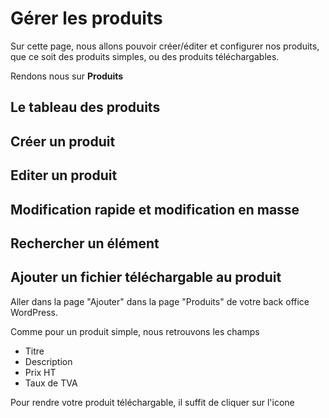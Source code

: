 # Gérer les produits

Sur cette page, nous allons pouvoir créer/éditer et configurer nos produits, que ce soit des produits simples, ou des produits téléchargables.

Rendons nous sur **Produits**

## Le tableau des produits

## Créer un produit

## Editer un produit

## Modification rapide et modification en masse

## Rechercher un élément

## Ajouter un fichier téléchargable au produit

Aller dans la page "Ajouter" dans la page "Produits" de votre back office WordPress.

Comme pour un produit simple, nous retrouvons les champs

* Titre
* Description
* Prix HT
* Taux de TVA

Pour rendre votre produit téléchargable, il suffit de cliquer sur l'icone
